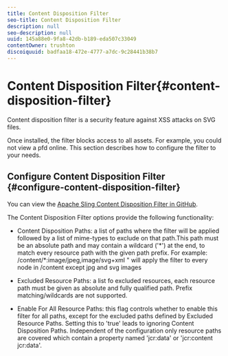 ```yaml
---
title: Content Disposition Filter
seo-title: Content Disposition Filter
description: null
seo-description: null
uuid: 145a88e0-9fa8-42db-b189-eda507c33049
contentOwner: trushton
discoiquuid: badfaa18-472e-4777-a7dc-9c28441b38b7
---
```


# Content Disposition Filter{#content-disposition-filter}

Content disposition filter is a security feature against XSS attacks on SVG files.

Once installed, the filter blocks access to all assets. For example, you could not view a pfd online. This section describes how to configure the filter to your needs.

## Configure Content Disposition Filter {#configure-content-disposition-filter}

You can view the [Apache Sling Content Disposition Filter in GitHub](https://github.com/apache/sling-org-apache-sling-security/blob/master/src/main/java/org/apache/sling/security/impl/ContentDispositionFilterConfiguration.java).

The Content Disposition Filter options provide the following functionality:

* Content Disposition Paths: a list of paths where the filter will be applied followed by a list of mime-types to exclude on that path.This path must be an absolute path and may contain a wildcard ('&ast;') at the end, to match every resource path with the given path prefix. For example: /content/&ast;:image/jpeg,image/svg+xml " will apply the filter to every node in /content except jpg and svg images

* Excluded Resource Paths: a list fo excluded resources, each resource path must be given as absolute and fully qualified path. Prefix matching/wildcards are not supported.

* Enable For All Resource Paths: this flag controls whether to enable this filter for all paths, except for the excluded paths defined by Excluded Resource Paths. Setting this to 'true' leads to ignoring Content Disposition Paths. Independent of the configuration only resource paths are covered which contain a property named 'jcr:data' or 'jcr:content jcr:data'.

